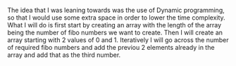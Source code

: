 The idea that I was leaning towards was the use of Dynamic programming, so that I would use some extra space in order to lower the time complexity.
What I will do is first start by creating an array with the length of the array being the number of fibo numbers we want to create.
Then I will create an array starting with 2 values of 0 and 1. 
Iteratively I will go across the number of required fibo numbers and add the previou 2 elements already in the array and add that as the third number.
